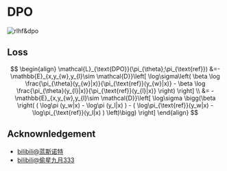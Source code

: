 # DPO

![rlhf&dpo](https://raw.githubusercontent.com/chunhuizhang/personal_chatgpt/7d7e162872ba5917192d0c8f4d361682138ddaed/tutorials/trl_hf/imgs/rlhf_dpo.png)

## Loss

$$
\begin{align}
\mathcal{L}_{\text{DPO}}(\pi_{\theta};\pi_{\text{ref}}) &=-\mathbb{E}_{x,y_{w},y_{l}\sim \mathcal{D}}\left[ \log\sigma\left( \beta \log \frac{\pi_{\theta}(y_{w}|x)}{\pi_{\text{ref}}(y_{w}|x)} - \beta \log \frac{\pi_{\theta}(y_{l}|x)}{\pi_{\text{ref}}(y_{l}|x)} \right) \right]  \\
&= -\mathbb{E}_{x,y_{w},y_{l}\sim \mathcal{D}}\left[ \log\sigma \bigg(\beta \right( ( \log\pi (y_w|x) - \log\pi (y_l|x) ) -  ( \log\pi_{\text{ref}}(y_w|x) - \log\pi_{\text{ref}}(y_l|x) ) \left)\bigg) \right] 
\end{align}
$$


## Acknownledgement
- [bilibili@蓝斯诺特](https://github.com/lansinuote/Simple_LLM_DPO)
- [bilibili@偷星九月333](https://github.com/wyf3/llm_related/blob/main/train_llm_from_scratch/dpo_train.py)